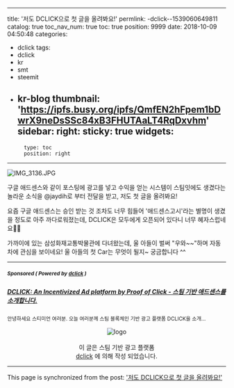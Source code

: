
---
title: '저도 DCLICK으로 첫 글을 올려봐요!'
permlink: -dclick--1539060649811
catalog: true
toc_nav_num: true
toc: true
position: 9999
date: 2018-10-09 04:50:48
categories:
- dclick
tags:
- dclick
- kr
- smt
- steemit
- kr-blog
thumbnail: 'https://ipfs.busy.org/ipfs/QmfEN2hFpem1bDwrX9neDsSSc84xB3FHUTAaLT4RqDxvhm'
sidebar:
    right:
        sticky: true
widgets:
    -
        type: toc
        position: right
---


![IMG_3136.JPG](https://ipfs.busy.org/ipfs/QmfEN2hFpem1bDwrX9neDsSSc84xB3FHUTAaLT4RqDxvhm)

구글 애드센스와 같이 포스팅에 광고를 넣고 수익을 얻는 시스템이 스팀잇에도 생겼다는 놀라운 소식을 @jaydih로 부터 전달을 받고, 저도 첫 글을 올려봐요!

요즘 구글 애드센스는 승인 받는 것 조차도 너무 힘들어 '애드센스고시'라는 별명이 생겼을 정도로 아주 까다로워졌는데, DCLICK은 모두에게 오픈되어 있다니 너무 혜자스럽네요👍🏼

가까이에 있는 삼성화재교통박물관에 다녀왔는데, 울 아들이 벌써 "우와~~"하며 자동차에 관심을 보이네요! 울 아들의 첫 Car는 무엇이 될지~ 궁금합니다 ^^

***
#####  <sub> **Sponsored ( Powered by [dclick](https://www.dclick.io) )** </sub>
##### [DCLICK: An Incentivized Ad platform by Proof of Click - 스팀 기반 애드센스를 소개합니다.](https://api.dclick.io/v1/c?x=eyJhbGciOiJIUzI1NiIsInR5cCI6IkpXVCJ9.eyJ1aWQiOiJsb3ZlZWNobyIsInVybCI6Imh0dHBzOi8vc3RlZW1pdC5jb20vZGNsaWNrL0BkY2xpY2svZGNsaWNrLWFuLWluY2VudGl2aXplZC1hZC1wbGF0Zm9ybS1ieS1wcm9vZi1vZi1jbGljay0iLCJwZXJtbGluayI6Ii1kY2xpY2stLTE1MzkwNjA2NDk4MTEiLCJpYXQiOjE1MzkwNjA2NDksImV4cCI6MTg1NDQyMDY0OX0.srOpZ-7ZUp13DctY14RjIIT1RQdKRVMgk-VzLZ8kN3s)
<sup>안녕하세요 스티미언 여러분. 오늘 여러분께 스팀 블록체인 기반 광고 플랫폼 DCLICK을 소개...</sup>
<br><center>![logo](https://steemitimages.com/200x100/https://cdn.steemitimages.com/DQmbjkrc5UT4GgZXygAnS3mLrboAy7Y8gr7R7guB8HG3f5n/logopad500.png)<br><br>이 글은 스팀 기반 광고 플랫폼<br>[dclick](https://www.dclick.io) 에 의해 작성 되었습니다.</center>

- - -

This page is synchronized from the post: ['저도 DCLICK으로 첫 글을 올려봐요!'](https://steemit.com/@loveecho/-dclick--1539060649811)
